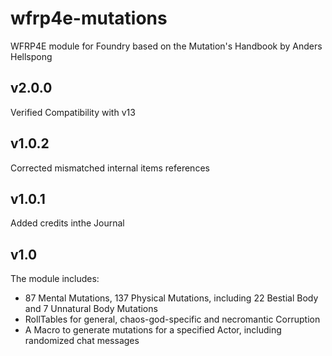 # wfrp4e-mutations
WFRP4E module for Foundry based on the Mutation's Handbook by Anders Hellspong

## v2.0.0
Verified Compatibility with v13

## v1.0.2
Corrected mismatched internal items references
 
## v1.0.1
Added credits inthe Journal

## v1.0
The module includes:
- 87 Mental Mutations, 137 Physical Mutations, including 22 Bestial Body and 7 Unnatural Body Mutations 
- RollTables for general, chaos-god-specific and necromantic Corruption 
- A Macro to generate mutations for a specified Actor, including randomized chat messages
